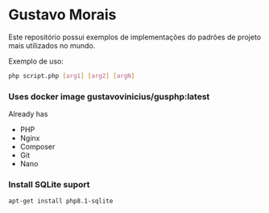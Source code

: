 # Gustavo Morais

Este repositório possui exemplos de implementações do padrões de projeto
mais utilizados no mundo.

Exemplo de uso:
```bash
php script.php [arg1] [arg2] [argN]
```

### Uses docker image gustavovinicius/gusphp:latest
Already has
- PHP
- Nginx
- Composer
- Git
- Nano

### Install SQLite suport
```
apt-get install php8.1-sqlite
```
